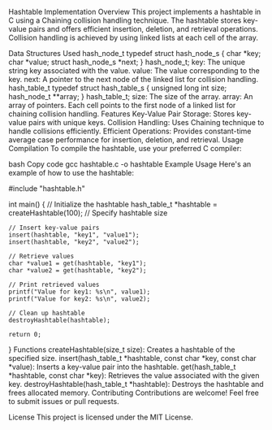 Hashtable Implementation
Overview
This project implements a hashtable in C using a Chaining collision handling technique. The hashtable stores key-value pairs and offers efficient insertion, deletion, and retrieval operations. Collision handling is achieved by using linked lists at each cell of the array.

Data Structures Used
hash_node_t
typedef struct hash_node_s
{
    char *key;
    char *value;
    struct hash_node_s *next;
} hash_node_t;
key: The unique string key associated with the value.
value: The value corresponding to the key.
next: A pointer to the next node of the linked list for collision handling.
hash_table_t
typedef struct hash_table_s
{
    unsigned long int size;
    hash_node_t **array;
} hash_table_t;
size: The size of the array.
array: An array of pointers. Each cell points to the first node of a linked list for chaining collision handling.
Features
Key-Value Pair Storage: Stores key-value pairs with unique keys.
Collision Handling: Uses Chaining technique to handle collisions efficiently.
Efficient Operations: Provides constant-time average case performance for insertion, deletion, and retrieval.
Usage
Compilation
To compile the hashtable, use your preferred C compiler:

bash
Copy code
gcc hashtable.c -o hashtable
Example Usage
Here's an example of how to use the hashtable:

#include "hashtable.h"

int main() {
    // Initialize the hashtable
    hash_table_t *hashtable = createHashtable(100); // Specify hashtable size

    // Insert key-value pairs
    insert(hashtable, "key1", "value1");
    insert(hashtable, "key2", "value2");

    // Retrieve values
    char *value1 = get(hashtable, "key1");
    char *value2 = get(hashtable, "key2");

    // Print retrieved values
    printf("Value for key1: %s\n", value1);
    printf("Value for key2: %s\n", value2);

    // Clean up hashtable
    destroyHashtable(hashtable);

    return 0;
}
Functions
createHashtable(size_t size): Creates a hashtable of the specified size.
insert(hash_table_t *hashtable, const char *key, const char *value): Inserts a key-value pair into the hashtable.
get(hash_table_t *hashtable, const char *key): Retrieves the value associated with the given key.
destroyHashtable(hash_table_t *hashtable): Destroys the hashtable and frees allocated memory.
Contributing
Contributions are welcome! Feel free to submit issues or pull requests.

License
This project is licensed under the MIT License.
